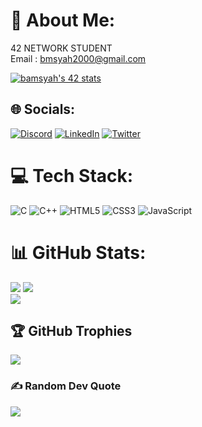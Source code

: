 # 💫 About Me:
42 NETWORK STUDENT<br>Email : bmsyah2000@gmail.com

[![bamsyah's 42 stats](https://badge.mediaplus.ma/darkblue/bamsyah)](https://github.com/oakoudad/badge42)
            
## 🌐 Socials:
[![Discord](https://img.shields.io/badge/Discord-%237289DA.svg?logo=discord&logoColor=white)](https://discord.gg/#3945) [![LinkedIn](https://img.shields.io/badge/LinkedIn-%230077B5.svg?logo=linkedin&logoColor=white)](https://linkedin.com/in/badreddine-msyah-854328234) [![Twitter](https://img.shields.io/badge/Twitter-%231DA1F2.svg?logo=Twitter&logoColor=white)](https://twitter.com/_bamsyah) 

# 💻 Tech Stack:
![C](https://img.shields.io/badge/c-%2300599C.svg?style=for-the-badge&logo=c&logoColor=white) ![C++](https://img.shields.io/badge/c++-%2300599C.svg?style=for-the-badge&logo=c%2B%2B&logoColor=white) ![HTML5](https://img.shields.io/badge/html5-%23E34F26.svg?style=for-the-badge&logo=html5&logoColor=white) ![CSS3](https://img.shields.io/badge/css3-%231572B6.svg?style=for-the-badge&logo=css3&logoColor=white) ![JavaScript](https://img.shields.io/badge/javascript-%23323330.svg?style=for-the-badge&logo=javascript&logoColor=%23F7DF1E)
# 📊 GitHub Stats:
![](https://github-readme-stats.vercel.app/api?username=bamsyah&theme=dark&hide_border=false&include_all_commits=false&count_private=false)
![](https://github-readme-streak-stats.herokuapp.com/?user=bamsyah&theme=dark&hide_border=false)<br/>
![](https://github-readme-stats.vercel.app/api/top-langs/?username=bamsyah&theme=dark&hide_border=false&include_all_commits=false&count_private=false&layout=compact)

## 🏆 GitHub Trophies
![](https://github-profile-trophy.vercel.app/?username=bamsyah&theme=radical&no-frame=false&no-bg=true&margin-w=4)

### ✍️ Random Dev Quote
![](https://quotes-github-readme.vercel.app/api?type=horizontal&theme=radical)

<!-- Proudly created with GPRM ( https://gprm.itsvg.in ) -->
